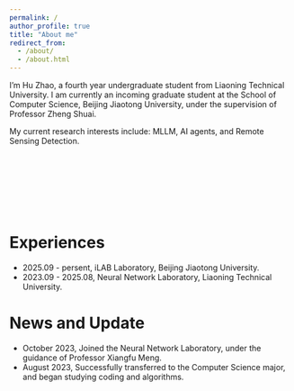 ```yaml
---
permalink: /
author_profile: true
title: "About me"
redirect_from: 
  - /about/
  - /about.html
---
```


I’m Hu Zhao, a fourth year undergraduate student from Liaoning Technical University. I am currently an incoming graduate student at the School of Computer Science, Beijing Jiaotong University, under the supervision of Professor Zheng Shuai. 

My current research interests include: MLLM, AI agents, and Remote Sensing Detection.

<br><br><br>
<br><br><br>

Experiences
======
- 2025.09 - persent, iLAB Laboratory, Beijing Jiaotong University.
- 2023.09 - 2025.08, Neural Network Laboratory, Liaoning Technical University.


News and Update
======
- October 2023, Joined the Neural Network Laboratory, under the guidance of Professor Xiangfu Meng.
- August 2023, Successfully transferred to the Computer Science major, and began studying coding and algorithms.
